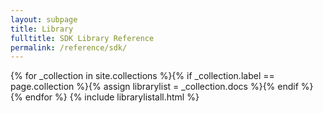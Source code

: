 ```yaml
---
layout: subpage
title: Library
fulltitle: SDK Library Reference
permalink: /reference/sdk/
---
```


{% for _collection in site.collections %}{% if _collection.label == page.collection %}{% assign librarylist = _collection.docs %}{% endif %}{% endfor %}
{% include librarylistall.html %}
